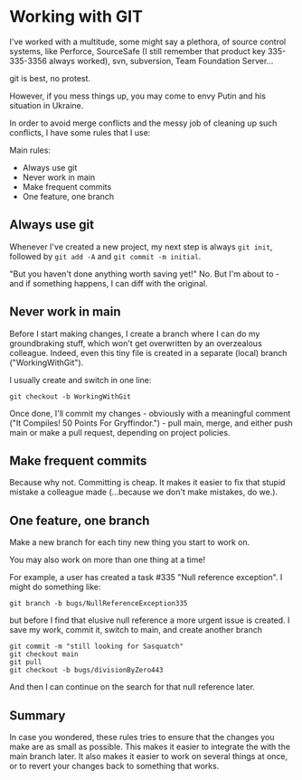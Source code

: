 # Working with GIT

I've worked with a multitude, some might say a plethora, of source control systems, like
Perforce, SourceSafe (I still remember that product key 335-335-3356 always worked), 
svn, subversion, Team Foundation Server...

git is best, no protest.

However, if you mess things up, you may come to envy Putin and his situation in Ukraine.

In order to avoid merge conflicts and the messy job of cleaning up such conflicts, I have some rules that I use:

Main rules:
* Always use git
* Never work in main
* Make frequent commits
* One feature, one branch

## Always use git
Whenever I've created a new project, my next step is always ``git init``,
followed by ``git add -A``
and ``git commit -m initial``.

"But you haven't done anything worth saving yet!" 
No. But I'm about to - and if something happens, I can diff with the original.

## Never work in main
Before I start making changes, I create a branch where I can do my groundbraking stuff, 
which won't get overwritten by an overzealous colleague.
Indeed, even this tiny file is created in a separate (local) branch ("WorkingWithGit").

I usually create and switch in one line:
```
git checkout -b WorkingWithGit
```

Once done, I'll commit my changes - obviously with a meaningful comment ("It Compiles! 50 Points For Gryffindor.") - pull main, merge, and either push main or make a pull request, depending on project policies.

## Make frequent commits
Because why not. Committing is cheap. It makes it easier to fix that stupid mistake a colleague made (...because we don't make mistakes, do we.).

## One feature, one branch
Make a new branch for each tiny new thing you start to work on.

You may also work on more than one thing at a time!

For example, a user has created a task #335 "Null reference exception".
I might do something like:

```
git branch -b bugs/NullReferenceException335
```

but before I find that elusive null reference a more urgent issue is created.
I save my work, commit it, switch to main, and create another branch
```
git commit -m "still looking for Sasquatch"
git checkout main
git pull
git checkout -b bugs/divisionByZero443
```
And then I can continue on the search for that null reference later.

## Summary
In case you wondered, these rules tries to ensure that the changes you make are as
small as possible. This makes it easier to integrate the with the main branch later.
It also makes it easier to work on several things at once, or to revert your changes 
back to something that works.
